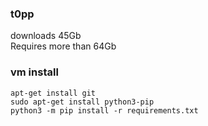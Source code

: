 ### t0pp  
downloads 45Gb  
Requires more than 64Gb
### vm install
```
apt-get install git
sudo apt-get install python3-pip
python3 -m pip install -r requirements.txt
```